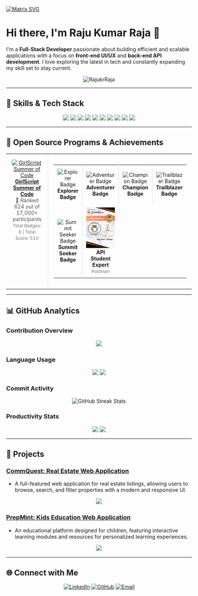 [![Matrix SVG](https://raw.githubusercontent.com/rodrigograca31/rodrigograca31/master/matrix.svg)](https://www.youtube.com/watch?v=SDkAGkd4NLc) 
# Hi there, I'm Raju Kumar Raja 👋

I'm a **Full-Stack Developer** passionate about building efficient and scalable applications with a focus on **front-end UI/UX** and **back-end API development**. I love exploring the latest in tech and constantly expanding my skill set to stay current.

<p align="center">
  <img src="https://komarev.com/ghpvc/?username=RajukrRaja&label=Profile%20views&color=brightgreen&style=flat-square" alt="RajukrRaja" />  
</p>

---

## 🚀 Skills & Tech Stack

<p align="center">
  <img src="https://img.shields.io/badge/-JavaScript-F7DF1E?style=for-the-badge&logo=javascript&logoColor=black" />
  <img src="https://img.shields.io/badge/-Python-3776AB?style=for-the-badge&logo=python&logoColor=white" />
  <img src="https://img.shields.io/badge/-Java-007396?style=for-the-badge&logo=java&logoColor=white" />
  <img src="https://img.shields.io/badge/-React-61DAFB?style=for-the-badge&logo=react&logoColor=black" />
  <img src="https://img.shields.io/badge/-Node.js-339933?style=for-the-badge&logo=node.js&logoColor=white" />
  <img src="https://img.shields.io/badge/-MongoDB-47A248?style=for-the-badge&logo=mongodb&logoColor=white" />
  <img src="https://img.shields.io/badge/-MySQL-4479A1?style=for-the-badge&logo=mysql&logoColor=white" />
  <img src="https://img.shields.io/badge/-Docker-2496ED?style=for-the-badge&logo=docker&logoColor=white" />
  <img src="https://img.shields.io/badge/-Redux-764ABC?style=for-the-badge&logo=redux&logoColor=white" />
  <img src="https://img.shields.io/badge/-Tailwind_CSS-38B2AC?style=for-the-badge&logo=tailwind-css&logoColor=white" />
</p>

---

## 🌟 Open Source Programs & Achievements

<div align="center">
  <table>
    <tr align="center">
      <td style="border-right: 1px solid #dddddd; padding: 15px;" valign="top" width="50%">
        <a href="">
          <img src="https://github.com/ananyag309/ananyag309/blob/main/gssoc.png" alt="GirlScript Summer of Code" width="120" />
          <br>
          <strong>GirlScript Summer of Code</strong>
        </a>
        <br>
        <span style="font-size: 14px; color: #555555;">🏅 Ranked 624 out of 17,000+ participants</span>
        <br>
        <span style="font-size: 12px; color: #777777;">
          Total Badges: 6 | Total Score: 510
        </span>
      </td>
      <td style="padding: 15px;" valign="top" width="50%">
        <table>
          <tr align="center">
            <td style="border-right: 1px solid #dddddd; padding: 10px;" width="100">
              <img src="https://github.com/ananyag309/ananyag309/blob/main/Explorer%20Badge.png" alt="Explorer Badge" width="80" />
              <br>
              <strong>Explorer Badge</strong>
            </td>
            <td style="border-right: 1px solid #dddddd; padding: 10px;" width="100">
              <img src="https://github.com/ananyag309/ananyag309/blob/main/Adventurer%20Badge.png" alt="Adventurer Badge" width="80" />
              <br>
              <strong>Adventurer Badge</strong>
            </td>
            <td style="border-right: 1px solid #dddddd; padding: 10px;" width="100">
              <img src="https://github.com/ananyag309/ananyag309/blob/main/Champion%20Badge.png" alt="Champion Badge" width="80" />
              <br>
              <strong>Champion Badge</strong>
            </td>
            <td style="padding: 10px;" width="100">
              <img src="https://github.com/ananyag309/ananyag309/blob/main/Trailblazer%20Badge.png" alt="Trailblazer Badge" width="80" />
              <br>
              <strong>Trailblazer Badge</strong>
            </td>
          </tr>
          <tr align="center">
            <td style="border-right: 1px solid #dddddd; padding: 10px;" width="100">
              <img src="https://github.com/ananyag309/ananyag309/blob/main/Summit%20Seeker%20Badge.png" alt="Summit Seeker Badge" width="80" />
              <br>
              <strong>Summit Seeker Badge</strong>
            </td>
            <td style="padding: 10px;" width="100">
              <img src="https://github.com/RajukrRaja/RajukrRaja/blob/main/Share%20Badge%20(6).png" alt="Postman API Fundamentals Student Expert" width="80" />
              <br>
              <strong>API Student Expert</strong>
              <br>
              <span style="font-size: 12px; color: #777777;">Postman</span>
            </td>
          </tr>
        </table>
      </td>
    </tr>
  </table>
</div>

---

## 📊 GitHub Analytics

### Contribution Overview
<p align="center">
  <img src="https://github-readme-stats.vercel.app/api?username=RajukrRaja&show_icons=true&theme=radical" width="80%"/>
</p>

### Language Usage
<p align="center">
  <img src="https://github-profile-summary-cards.vercel.app/api/cards/repos-per-language?username=RajukrRaja&theme=radical" width="45%" />
  <img src="https://github-profile-summary-cards.vercel.app/api/cards/most-commit-language?username=RajukrRaja&theme=radical" width="45%" />
</p>

### Commit Activity
<p align="center">
  <img src="https://github-readme-streak-stats.herokuapp.com/?user=RajukrRaja&theme=radical" alt="GitHub Streak Stats" width="80%" />
</p>


### Productivity Stats
<p align="center">
  <img src="https://github-profile-summary-cards.vercel.app/api/cards/stats?username=RajukrRaja&theme=radical" width="45%" />
  <img src="https://github-profile-summary-cards.vercel.app/api/cards/productive-time?username=RajukrRaja&theme=radical&utcOffset=8" width="45%" />
</p>

---

## 📝 Projects

### [CommQuest: Real Estate Web Application](https://github.com/RajukrRaja/real-state-web-application)
- A full-featured web application for real estate listings, allowing users to browse, search, and filter properties with a modern and responsive UI.

<p align="center">
  <img src="https://github-readme-stats.vercel.app/api/pin/?username=RajukrRaja&repo=real-state-web-application&theme=radical" />
</p>

### [PrepMint: Kids Education Web Application](https://github.com/RajukrRaja/kid-center-)
- An educational platform designed for children, featuring interactive learning modules and resources for personalized learning experiences.

<p align="center">
  <img src="https://github-readme-stats.vercel.app/api/pin/?username=RajukrRaja&repo=kid-center-&theme=radical" />
</p>

---

## 🌐 Connect with Me

<p align="center">
  <a href="https://www.linkedin.com/in/raju-kumar-raja/"><img src="https://img.shields.io/badge/-LinkedIn-0077B5?style=for-the-badge&logo=linkedin&logoColor=white" alt="LinkedIn" /></a>
  <a href="https://github.com/RajukrRaja"><img src="https://img.shields.io/badge/-GitHub-333333?style=for-the-badge&logo=github&logoColor=white" alt="GitHub" /></a>
  <a href="mailto:rajukumar.191813@gmail.com"><img src="https://img.shields.io/badge/-Email-D14836?style=for-the-badge&logo=gmail&logoColor=white" alt="Email" /></a>
</p>
